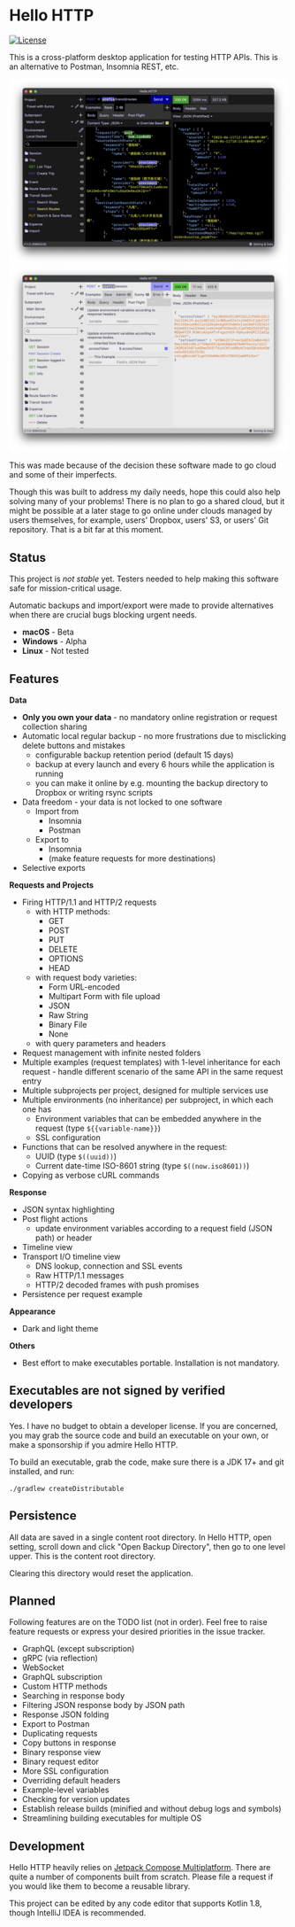 # Hello HTTP

[![License](https://img.shields.io/github/license/sunny-chung/hello-http)](LICENSE)

This is a cross-platform desktop application for testing HTTP APIs. This is an alternative to Postman, Insomnia REST, etc.

![Screenshot 1](doc/screenshot1.png)
![Screenshot 2](doc/screenshot2.png)

This was made because of the decision these software made to go cloud and some of their imperfects.

Though this was built to address my daily needs, hope this could also help solving many of your problems!
There is no plan to go a shared cloud, but it might be possible at a later stage to go online under clouds managed by
users themselves, for example, users' Dropbox, users' S3, or users' Git repository. That is a bit far at this
moment.

## Status
This project is *not stable* yet. Testers needed to help making this software safe for mission-critical usage.

Automatic backups and import/export were made to provide alternatives when there are crucial bugs blocking urgent needs.

- **macOS** - Beta
- **Windows** - Alpha
- **Linux** - Not tested

## Features

**Data**
- **Only you own your data** - no mandatory online registration or request collection sharing
- Automatic local regular backup - no more frustrations due to misclicking delete buttons and mistakes
  - configurable backup retention period (default 15 days)
  - backup at every launch and every 6 hours while the application is running
  - you can make it online by e.g. mounting the backup directory to Dropbox or writing rsync scripts
- Data freedom - your data is not locked to one software
  - Import from
    - Insomnia
    - Postman
  - Export to
    - Insomnia
    - (make feature requests for more destinations)
- Selective exports

**Requests and Projects**
- Firing HTTP/1.1 and HTTP/2 requests
  - with HTTP methods:
    - GET
    - POST
    - PUT
    - DELETE
    - OPTIONS
    - HEAD
  - with request body varieties:
    - Form URL-encoded
    - Multipart Form with file upload
    - JSON
    - Raw String
    - Binary File
    - None
  - with query parameters and headers
- Request management with infinite nested folders
- Multiple examples (request templates) with 1-level inheritance for each request - handle different scenario of the same API in the same request entry
- Multiple subprojects per project, designed for multiple services use
- Multiple environments (no inheritance) per subproject, in which each one has
  - Environment variables that can be embedded anywhere in the request (type `${{variable-name}}`)
  - SSL configuration
- Functions that can be resolved anywhere in the request:
  - UUID (type `$((uuid))`)
  - Current date-time ISO-8601 string (type `$((now.iso8601))`)
- Copying as verbose cURL commands

**Response**
- JSON syntax highlighting
- Post flight actions
  - update environment variables according to a request field (JSON path) or header
- Timeline view
- Transport I/O timeline view
  - DNS lookup, connection and SSL events
  - Raw HTTP/1.1 messages
  - HTTP/2 decoded frames with push promises
- Persistence per request example

**Appearance**
- Dark and light theme

**Others**
- Best effort to make executables portable. Installation is not mandatory.

## Executables are not signed by verified developers

Yes. I have no budget to obtain a developer license. If you are concerned,
you may grab the source code and build an executable on your own, or
make a sponsorship if you admire Hello HTTP.

To build an executable, grab the code, make sure there is a JDK 17+ and git installed, and run:
```shell
./gradlew createDistributable
```

## Persistence
All data are saved in a single content root directory. In Hello HTTP, open setting, scroll down and click
"Open Backup Directory", then go to one level upper. This is the content root directory.

Clearing this directory would reset the application.

## Planned

Following features are on the TODO list (not in order). Feel free to raise feature requests or
express your desired priorities in the issue tracker.

- GraphQL (except subscription)
- gRPC (via reflection)
- WebSocket
- GraphQL subscription
- Custom HTTP methods
- Searching in response body
- Filtering JSON response body by JSON path
- Response JSON folding
- Export to Postman
- Duplicating requests
- Copy buttons in response
- Binary response view
- Binary request editor
- More SSL configuration
- Overriding default headers
- Example-level variables
- Checking for version updates
- Establish release builds (minified and without debug logs and symbols)
- Streamlining building executables for multiple OS

## Development

Hello HTTP heavily relies on [Jetpack Compose Multiplatform](https://www.jetbrains.com/lp/compose-multiplatform/).
There are quite a number of components built from scratch. Please file a request if you would like them to become a
reusable library.

This project can be edited by any code editor that supports Kotlin 1.8, though IntelliJ IDEA is recommended.
